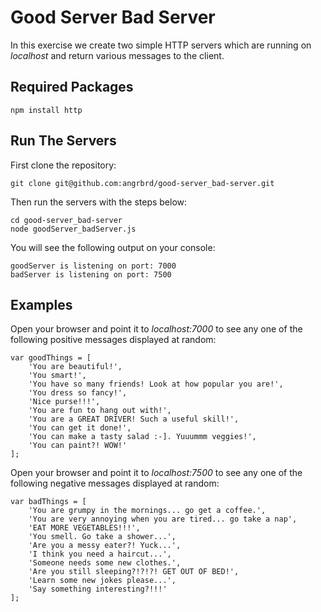 # Good Server Bad Server

In this exercise we create two simple HTTP servers which are running on *localhost* and return various messages to the client.

## Required Packages

	npm install http
	
## Run The Servers

First clone the repository:

	git clone git@github.com:angrbrd/good-server_bad-server.git
	
Then run the servers with the steps below:
	
	cd good-server_bad-server
	node goodServer_badServer.js
	
You will see the following output on your console:

	goodServer is listening on port: 7000
	badServer is listening on port: 7500
	
## Examples

Open your browser and point it to *localhost:7000* to see any one of the following positive messages displayed at random:

```
var goodThings = [
	'You are beautiful!',
	'You smart!',
	'You have so many friends! Look at how popular you are!',
	'You dress so fancy!',
	'Nice purse!!!',
	'You are fun to hang out with!',
	'You are a GREAT DRIVER! Such a useful skill!',
	'You can get it done!',
	'You can make a tasty salad :-]. Yuuummm veggies!',
	'You can paint?! WOW!'
];
```

Open your browser and point it to *localhost:7500* to see any one of the following negative messages displayed at random:

```
var badThings = [
	'You are grumpy in the mornings... go get a coffee.',
	'You are very annoying when you are tired... go take a nap',
	'EAT MORE VEGETABLES!!!',
	'You smell. Go take a shower...',
	'Are you a messy eater?! Yuck...',
	'I think you need a haircut...',
	'Someone needs some new clothes.',
	'Are you still sleeping?!?!?! GET OUT OF BED!',
	'Learn some new jokes please...',
	'Say something interesting?!!!'
];
```
